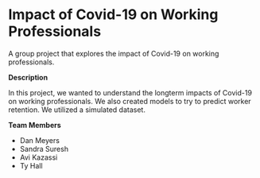 # Impact of Covid-19 on Working Professionals

A group project that explores the impact of Covid-19 on working professionals.

**Description** 

In this project, we wanted to understand the longterm impacts of Covid-19 on working professionals. We also created models to try to predict worker retention. 
We utilized a simulated dataset.

**Team Members**
- Dan Meyers
- Sandra Suresh 
- Avi Kazassi 
- Ty Hall 
